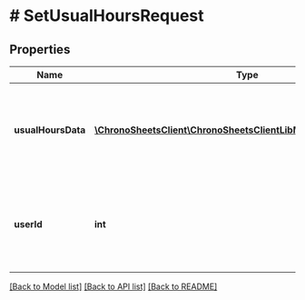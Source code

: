 # # SetUsualHoursRequest

## Properties

Name | Type | Description | Notes
------------ | ------------- | ------------- | -------------
**usualHoursData** | [**\ChronoSheetsClient\ChronoSheetsClientLibModel\UsualHoursDay[]**](UsualHoursDay.md) | A Collection of days (Mon-Sun) with updated Roster timeslots | [optional]
**userId** | **int** | The Id of the User that these updated Rostered Hours will be applied to | [optional]

[[Back to Model list]](../../README.md#models) [[Back to API list]](../../README.md#endpoints) [[Back to README]](../../README.md)

